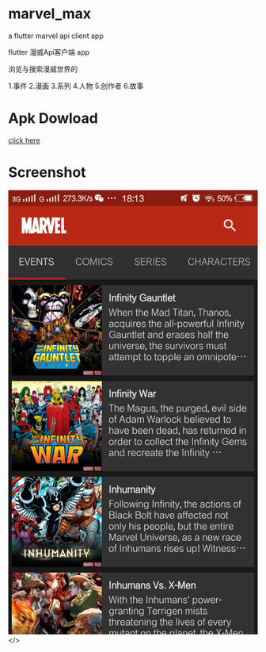 # marvel_max
a flutter marvel api client app

flutter 漫威Api客户端 app

浏览与搜索漫威世界的

1.事件
2.漫画
3.系列
4.人物
5.创作者
6.故事






# Apk Dowload
[click here](https://github.com/MaxNeverSleep/marvelAPI-flutter/blob/master/apk-dowload/app-debug.apk)


# Screenshot
<img src="https://github.com/MaxNeverSleep/marvelAPI-flutter/blob/master/screenshot/eventsTabPage.jpg"></>

